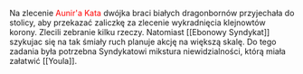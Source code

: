Na zlecenie <span style="color:red"> Aunir'a Kata </span> dwójka braci białych dragonbornów przyjechała do stolicy, aby przekazać zaliczkę za zlecenie wykradnięcia klejnowtów korony. Zlecili zebranie kilku rzeczy. Natomiast [[Ebonowy Syndykat]] szykujac się na tak śmiały ruch planuje akcję na większą skalę. Do tego zadania była potrzebna Syndykatowi mikstura niewidzialności, którą miała załatwić [[Youla]].